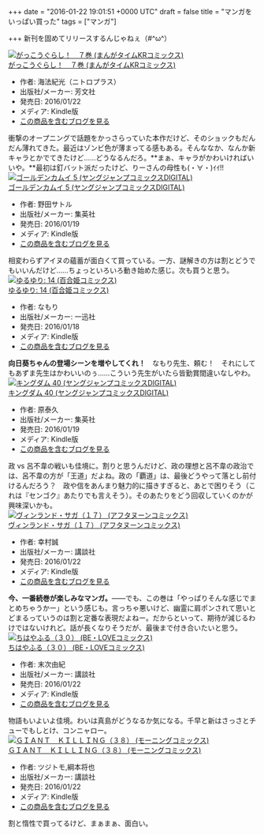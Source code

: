 
+++
date = "2016-01-22 19:01:51 +0000 UTC"
draft = false
title = "マンガをいっぱい買った"
tags = ["マンガ"]

+++
新刊を固めてリリースするんじゃねぇ（#^ω^）　<div class="hatena-asin-detail"><a href="http://www.amazon.co.jp/exec/obidos/ASIN/B01ARO2B3M/bestylesnet-22/"><img src="http://ecx.images-amazon.com/images/I/61m9K59kB4L._SL160_.jpg" class="hatena-asin-detail-image" alt="がっこうぐらし！　７巻 (まんがタイムKRコミックス)" title="がっこうぐらし！　７巻 (まんがタイムKRコミックス)"/></a><div class="hatena-asin-detail-info"><a href="http://www.amazon.co.jp/exec/obidos/ASIN/B01ARO2B3M/bestylesnet-22/">がっこうぐらし！　７巻 (まんがタイムKRコミックス)</a><ul><li><span class="hatena-asin-detail-label">作者:</span> 海法紀光（ニトロプラス）</li><li><span class="hatena-asin-detail-label">出版社/メーカー:</span> 芳文社</li><li><span class="hatena-asin-detail-label">発売日:</span> 2016/01/22</li><li><span class="hatena-asin-detail-label">メディア:</span> Kindle版</li><li><a href="http://d.hatena.ne.jp/asin/B01ARO2B3M/bestylesnet-22" target="_blank">この商品を含むブログを見る</a></li></ul></div><div class="hatena-asin-detail-foot"></div></div>衝撃のオープニングで話題をかっさらっていた本作だけど、そのショックもだんだん薄れてきた。最近はゾンビ色が薄まってる感もある。そんななか、なんか新キャラとかでてきたけど……どうなるんだろ。**まぁ、キャラがかわいければいいや。**最初は釘バット派だったけど、りーさんの母性も(・∀・)ｲｲ!!<div class="hatena-asin-detail"><a href="http://www.amazon.co.jp/exec/obidos/ASIN/B01ABUE0UE/bestylesnet-22/"><img src="http://ecx.images-amazon.com/images/I/614B9ChwUPL._SL160_.jpg" class="hatena-asin-detail-image" alt="ゴールデンカムイ 5 (ヤングジャンプコミックスDIGITAL)" title="ゴールデンカムイ 5 (ヤングジャンプコミックスDIGITAL)"/></a><div class="hatena-asin-detail-info"><a href="http://www.amazon.co.jp/exec/obidos/ASIN/B01ABUE0UE/bestylesnet-22/">ゴールデンカムイ 5 (ヤングジャンプコミックスDIGITAL)</a><ul><li><span class="hatena-asin-detail-label">作者:</span> 野田サトル</li><li><span class="hatena-asin-detail-label">出版社/メーカー:</span> 集英社</li><li><span class="hatena-asin-detail-label">発売日:</span> 2016/01/19</li><li><span class="hatena-asin-detail-label">メディア:</span> Kindle版</li><li><a href="http://d.hatena.ne.jp/asin/B01ABUE0UE/bestylesnet-22" target="_blank">この商品を含むブログを見る</a></li></ul></div><div class="hatena-asin-detail-foot"></div></div>相変わらずアイヌの蘊蓄が面白くて買っている。一方、謎解きの方は割とどうでもいいんだけど……ちょっといろいろ動き始めた感じ。次も買うと思う。<div class="hatena-asin-detail"><a href="http://www.amazon.co.jp/exec/obidos/ASIN/B01AI1YWI6/bestylesnet-22/"><img src="http://ecx.images-amazon.com/images/I/51ZIXc2hjLL._SL160_.jpg" class="hatena-asin-detail-image" alt="ゆるゆり: 14 (百合姫コミックス)" title="ゆるゆり: 14 (百合姫コミックス)"/></a><div class="hatena-asin-detail-info"><a href="http://www.amazon.co.jp/exec/obidos/ASIN/B01AI1YWI6/bestylesnet-22/">ゆるゆり: 14 (百合姫コミックス)</a><ul><li><span class="hatena-asin-detail-label">作者:</span> なもり</li><li><span class="hatena-asin-detail-label">出版社/メーカー:</span> 一迅社</li><li><span class="hatena-asin-detail-label">発売日:</span> 2016/01/18</li><li><span class="hatena-asin-detail-label">メディア:</span> Kindle版</li><li><a href="http://d.hatena.ne.jp/asin/B01AI1YWI6/bestylesnet-22" target="_blank">この商品を含むブログを見る</a></li></ul></div><div class="hatena-asin-detail-foot"></div></div>**向日葵ちゃんの登場シーンを増やしてくれ！**　なもり先生、頼む！　それにしてもあずま先生はかわいいのぅ……こういう先生がいたら皆勤賞間違いなしやわ。<div class="hatena-asin-detail"><a href="http://www.amazon.co.jp/exec/obidos/ASIN/B017GVPSA2/bestylesnet-22/"><img src="http://ecx.images-amazon.com/images/I/61GswaJuFHL._SL160_.jpg" class="hatena-asin-detail-image" alt="キングダム 40 (ヤングジャンプコミックスDIGITAL)" title="キングダム 40 (ヤングジャンプコミックスDIGITAL)"/></a><div class="hatena-asin-detail-info"><a href="http://www.amazon.co.jp/exec/obidos/ASIN/B017GVPSA2/bestylesnet-22/">キングダム 40 (ヤングジャンプコミックスDIGITAL)</a><ul><li><span class="hatena-asin-detail-label">作者:</span> 原泰久</li><li><span class="hatena-asin-detail-label">出版社/メーカー:</span> 集英社</li><li><span class="hatena-asin-detail-label">発売日:</span> 2016/01/19</li><li><span class="hatena-asin-detail-label">メディア:</span> Kindle版</li><li><a href="http://d.hatena.ne.jp/asin/B017GVPSA2/bestylesnet-22" target="_blank">この商品を含むブログを見る</a></li></ul></div><div class="hatena-asin-detail-foot"></div></div>政 vs 呂不韋の戦いも佳境に。割りと思うんだけど、政の理想と呂不韋の政治では、呂不韋の方が「王道」だよね。政の「覇道」は、最後どうやって落とし前付けるんだろう？　政や信をあんまり魅力的に描きすぎると、あとで困りそう（これは『センゴク』あたりでも言えそう）。そのあたりをどう回収していくのかが興味深いかも。<div class="hatena-asin-detail"><a href="http://www.amazon.co.jp/exec/obidos/ASIN/B01AHO8V5Y/bestylesnet-22/"><img src="http://ecx.images-amazon.com/images/I/61H8VmPRx-L._SL160_.jpg" class="hatena-asin-detail-image" alt="ヴィンランド・サガ（１７） (アフタヌーンコミックス)" title="ヴィンランド・サガ（１７） (アフタヌーンコミックス)"/></a><div class="hatena-asin-detail-info"><a href="http://www.amazon.co.jp/exec/obidos/ASIN/B01AHO8V5Y/bestylesnet-22/">ヴィンランド・サガ（１７） (アフタヌーンコミックス)</a><ul><li><span class="hatena-asin-detail-label">作者:</span> 幸村誠</li><li><span class="hatena-asin-detail-label">出版社/メーカー:</span> 講談社</li><li><span class="hatena-asin-detail-label">発売日:</span> 2016/01/22</li><li><span class="hatena-asin-detail-label">メディア:</span> Kindle版</li><li><a href="http://d.hatena.ne.jp/asin/B01AHO8V5Y/bestylesnet-22" target="_blank">この商品を含むブログを見る</a></li></ul></div><div class="hatena-asin-detail-foot"></div></div>**今、一番続巻が楽しみなマンガ。**――でも、この巻は「やっぱりそんな感じでまとめちゃうかー」という感じも。言っちゃ悪いけど、幽霊に肩ポンされて思いとどまるっていうのは割と定番な表現だよねー。だからといって、期待が減じるわけではないけれど。話が長くなりそうだが、最後まで付き合いたいと思う。<div class="hatena-asin-detail"><a href="http://www.amazon.co.jp/exec/obidos/ASIN/B01AHO8V7M/bestylesnet-22/"><img src="http://ecx.images-amazon.com/images/I/611SneDsdZL._SL160_.jpg" class="hatena-asin-detail-image" alt="ちはやふる（３０） (BE・LOVEコミックス)" title="ちはやふる（３０） (BE・LOVEコミックス)"/></a><div class="hatena-asin-detail-info"><a href="http://www.amazon.co.jp/exec/obidos/ASIN/B01AHO8V7M/bestylesnet-22/">ちはやふる（３０） (BE・LOVEコミックス)</a><ul><li><span class="hatena-asin-detail-label">作者:</span> 末次由紀</li><li><span class="hatena-asin-detail-label">出版社/メーカー:</span> 講談社</li><li><span class="hatena-asin-detail-label">発売日:</span> 2016/01/22</li><li><span class="hatena-asin-detail-label">メディア:</span> Kindle版</li><li><a href="http://d.hatena.ne.jp/asin/B01AHO8V7M/bestylesnet-22" target="_blank">この商品を含むブログを見る</a></li></ul></div><div class="hatena-asin-detail-foot"></div></div>物語もいよいよ佳境。わいは真島がどうなるか気になる。千早と新はさっさとチューでもしとけ、コンニャロー。<div class="hatena-asin-detail"><a href="http://www.amazon.co.jp/exec/obidos/ASIN/B01AJGOCUS/bestylesnet-22/"><img src="http://ecx.images-amazon.com/images/I/61a9NqIzIwL._SL160_.jpg" class="hatena-asin-detail-image" alt="ＧＩＡＮＴ　ＫＩＬＬＩＮＧ（３８） (モーニングコミックス)" title="ＧＩＡＮＴ　ＫＩＬＬＩＮＧ（３８） (モーニングコミックス)"/></a><div class="hatena-asin-detail-info"><a href="http://www.amazon.co.jp/exec/obidos/ASIN/B01AJGOCUS/bestylesnet-22/">ＧＩＡＮＴ　ＫＩＬＬＩＮＧ（３８） (モーニングコミックス)</a><ul><li><span class="hatena-asin-detail-label">作者:</span> ツジトモ,綱本将也</li><li><span class="hatena-asin-detail-label">出版社/メーカー:</span> 講談社</li><li><span class="hatena-asin-detail-label">発売日:</span> 2016/01/22</li><li><span class="hatena-asin-detail-label">メディア:</span> Kindle版</li><li><a href="http://d.hatena.ne.jp/asin/B01AJGOCUS/bestylesnet-22" target="_blank">この商品を含むブログを見る</a></li></ul></div><div class="hatena-asin-detail-foot"></div></div>割と惰性で買ってるけど、まぁまぁ、面白い。


